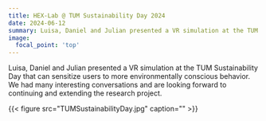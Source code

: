 ```yaml
---
title: HEX-Lab @ TUM Sustainability Day 2024
date: 2024-06-12
summary: Luisa, Daniel and Julian presented a VR simulation at the TUM Sustainability Day that can sensitize users to more environmentally conscious behavior. We had many interesting conversations and are looking forward to continuing and extending the research project. 
image:
  focal_point: 'top'
---
```


Luisa, Daniel and Julian presented a VR simulation at the TUM Sustainability Day that can sensitize users to more environmentally conscious behavior. We had many interesting conversations and are looking forward to continuing and extending the research project.

{{< figure src="TUMSustainabilityDay.jpg" caption="" >}}
